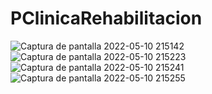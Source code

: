 # PClinicaRehabilitacion
![Captura de pantalla 2022-05-10 215142](https://user-images.githubusercontent.com/101486234/167759440-9d6e9d94-4b8c-4239-aa4d-c845c7334b2b.png)
![Captura de pantalla 2022-05-10 215223](https://user-images.githubusercontent.com/101486234/167759445-309b1746-e173-469f-8245-1c78cd81c902.png)
![Captura de pantalla 2022-05-10 215241](https://user-images.githubusercontent.com/101486234/167759447-b1fbd4dd-a531-4da9-a7fa-711336a86fb8.png)
![Captura de pantalla 2022-05-10 215255](https://user-images.githubusercontent.com/101486234/167759448-eab589c6-1218-45ed-abff-6e43c476f7c4.png)
